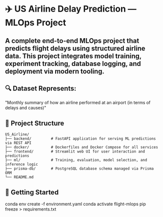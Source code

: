# ✈️ US Airline Delay Prediction — MLOps Project

## A complete end-to-end MLOps project that predicts flight delays using structured airline data. This project integrates model training, experiment tracking, database logging, and deployment via modern tooling.

## 🔍 Dataset Represents:
"Monthly summary of how an airline performed at an airport (in terms of delays and causes)"

## 📁 Project Structure

```
US_Airline/
├── backend/         # FastAPI application for serving ML predictions via REST API
├── docker/          # Dockerfiles and Docker Compose for all services
├── frontend/        # Streamlit web UI for user interaction and predictions
├── ml/              # Training, evaluation, model selection, and inference logic
├── prisma-db/       # PostgreSQL database schema managed via Prisma ORM
└── README.md
```

## 🧭 Getting Started


conda env create -f environment.yaml
conda activate flight-mlops
pip freeze > requirements.txt